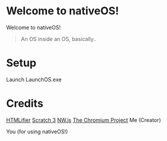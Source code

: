# Welcome to nativeOS!

Welcome to nativeOS! 

> An OS inside an OS, basically..

# Setup
Launch LaunchOS.exe

# Credits

[HTMLifier](https://sheeptester.github.io/htmlifier/)
[Scratch 3](https://scratch.mit.edu/)
[NW.js](https://nwjs.io/)
[The Chromium Project](https://www.chromium.org/)
Me (Creator)

You (for using nativeOS!)

